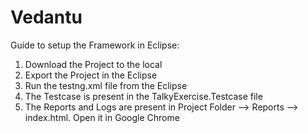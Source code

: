 # Vedantu

Guide to setup the Framework in Eclipse:
1. Download the Project to the local
2. Export the Project in the Eclipse
3. Run the testng.xml file from the Eclipse
4. The Testcase is present in the TalkyExercise.Testcase file
5. The Reports and Logs are present in Project Folder --> Reports --> index.html. Open it in Google Chrome
 